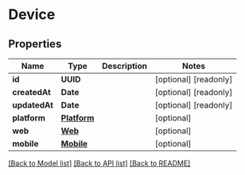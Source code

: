 # Device

## Properties
Name | Type | Description | Notes
------------ | ------------- | ------------- | -------------
**id** | **UUID** |  | [optional] [readonly] 
**createdAt** | **Date** |  | [optional] [readonly] 
**updatedAt** | **Date** |  | [optional] [readonly] 
**platform** | [**Platform**](Platform.md) |  | [optional] 
**web** | [**Web**](Web.md) |  | [optional] 
**mobile** | [**Mobile**](Mobile.md) |  | [optional] 

[[Back to Model list]](../README.md#models) [[Back to API list]](../README.md#api-endpoints) [[Back to README]](../README.md)


